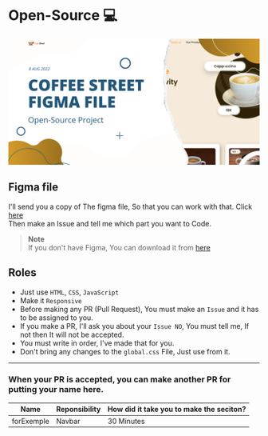 # Open-Source 💻
<img src="image/Cover.png">

## Figma file
I'll send you a copy of The figma file, So that you can work with that. Click [here](https://www.figma.com/community/file/1138256358581554095) <br>
Then make an Issue and tell me which part you want to Code.

> **Note** <br>
> If you don't have Figma, You can download it from [here](https://www.figma.com/downloads/)

## Roles
- Just use `HTML`, `CSS`, `JavaScript`
- Make it `Responsive`
- Before making any PR (Pull Request), You must make an `Issue` and it has to be assigned to you.
- If you make a PR, I'll ask you about your `Issue NO`, You must tell me, If not then It will not be accepted.
- You must write in order, I've made that for you.
- Don't bring any changes to the `global.css` File, Just use from it.


<hr>

### When your PR is accepted, you can make another PR for putting your name here.
|Name|Reponsibility|How did it take you to make the seciton?|
|-----|-----|-----|
|forExemple|Navbar|30 Minutes|
